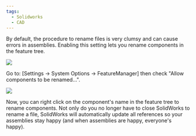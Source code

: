 ```yaml
---
tags:
  - Solidworks
  - CAD
---
```

By default, the procedure to rename files is very clumsy and can cause errors in assemblies. Enabling this setting lets you rename components in the feature tree.

![](https://i.imgur.com/njFgejX.png)

Go to: \[Settings -> System Options -> FeatureManager] then check "Allow components to be renamed...".

![](https://i.imgur.com/XeKnCgz.png)

Now, you can right click on the component's name in the feature tree to rename components. Not only do you no longer have to close SolidWorks to rename a file, SolidWorks will automatically update all references so your assemblies stay happy (and when assemblies are happy, everyone's happy). 